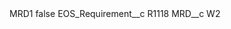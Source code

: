 <?xml version="1.0" encoding="UTF-8"?>
<CustomMetadata xmlns="http://soap.sforce.com/2006/04/metadata" xmlns:xsi="http://www.w3.org/2001/XMLSchema-instance" xmlns:xsd="http://www.w3.org/2001/XMLSchema">
    <label>MRD1</label>
    <protected>false</protected>
    <values>
        <field>EOS_Requirement__c</field>
        <value xsi:type="xsd:string">R1118</value>
    </values>
    <values>
        <field>MRD__c</field>
        <value xsi:type="xsd:string">W2</value>
    </values>
</CustomMetadata>
